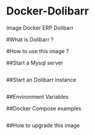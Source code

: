 # Docker-Dolibarr
Image Docker ERP Dolibarr

#What is Dolibarr ?

#How to use this image ?

##Start a Mysql server

```bash 
```

##Start an Dolibarr instance

```bash 
```

##Environment Variables

##Docker Compose examples

```bash 
```

##How to upgrade this image

```bash 
```